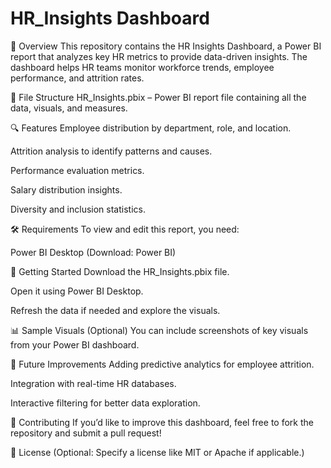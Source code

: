 # HR_Insights Dashboard
📌 Overview
This repository contains the HR Insights Dashboard, a Power BI report that analyzes key HR metrics to provide data-driven insights. The dashboard helps HR teams monitor workforce trends, employee performance, and attrition rates.

📂 File Structure
HR_Insights.pbix – Power BI report file containing all the data, visuals, and measures.

🔍 Features
Employee distribution by department, role, and location.

Attrition analysis to identify patterns and causes.

Performance evaluation metrics.

Salary distribution insights.

Diversity and inclusion statistics.

🛠️ Requirements
To view and edit this report, you need:

Power BI Desktop (Download: Power BI)

🚀 Getting Started
Download the HR_Insights.pbix file.

Open it using Power BI Desktop.

Refresh the data if needed and explore the visuals.

📊 Sample Visuals (Optional)
You can include screenshots of key visuals from your Power BI dashboard.

📌 Future Improvements
Adding predictive analytics for employee attrition.

Integration with real-time HR databases.

Interactive filtering for better data exploration.

🤝 Contributing
If you’d like to improve this dashboard, feel free to fork the repository and submit a pull request!

📜 License
(Optional: Specify a license like MIT or Apache if applicable.)
